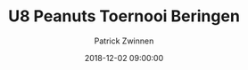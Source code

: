 ---
layout: album
title: U8 Peanuts Toernooi Beringen
description: Peanuts toernooi te Beringen op 2 December 2018.
date: 2018-12-02 09:00:00
cover: /albums/2018-12-02-peanuts-beringen/thumbnails/18.49.05-0.jpeg
author: Patrick Zwinnen
archived: true
pagination: 
  enabled: true
  images: true
  imageLayout: image
  itemsPerPage: 64
---